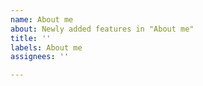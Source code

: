```yaml
---
name: About me
about: Newly added features in "About me"
title: ''
labels: About me
assignees: ''

---
```



